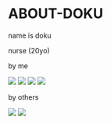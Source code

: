 # ABOUT-DOKU

name is doku

nurse (20yo)

by me

![](https://i.ibb.co/C5B2njg/Untitled29-20240709071323.webp) ![](https://i.ibb.co/0MTDkxw/Screenshot-2024-07-30-204514.png) ![](https://i.ibb.co/p1TkWwh/Untitled33-20240710172609.webp) ![](https://i.ibb.co/JmpJztB/Screenshot-2024-07-07-223039.png)

by others

![](https://i.ibb.co/YZrqJm3/115-Sem-Titulo-20240730145225.webp) ![](https://i.ibb.co/Nm9jKrY/1724766456838.webp)
